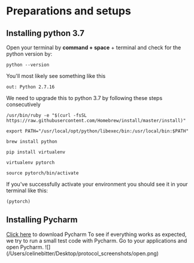 # Preparations and setups
## Installing python 3.7

Open your terminal by **command + space** + terminal and check for the python version by:
```
python --version
```
You'll most likely see something like this
```
out: Python 2.7.16
```
We need to upgrade this to python 3.7 by following these steps consecutively
```
/usr/bin/ruby -e "$(curl -fsSL https://raw.githubusercontent.com/Homebrew/install/master/install)"

export PATH="/usr/local/opt/python/libexec/bin:/usr/local/bin:$PATH"

brew install python

pip install virtualenv

virtualenv pytorch

source pytorch/bin/activate
```

If you've successfully activate your environment you should see it in your terminal like this:
```
(pytorch)
```

## Installing Pycharm

[Click here](https://www.jetbrains.com/pycharm/download/download-thanks.html?platform=mac&code=PCC) to download Pycharm
To see if everything works as expected, we try to run a small test code with Pycharm.
Go to your applications and open Pycharm. 
![] (/Users/celinebitter/Desktop/protocol_screenshots/open.png)
